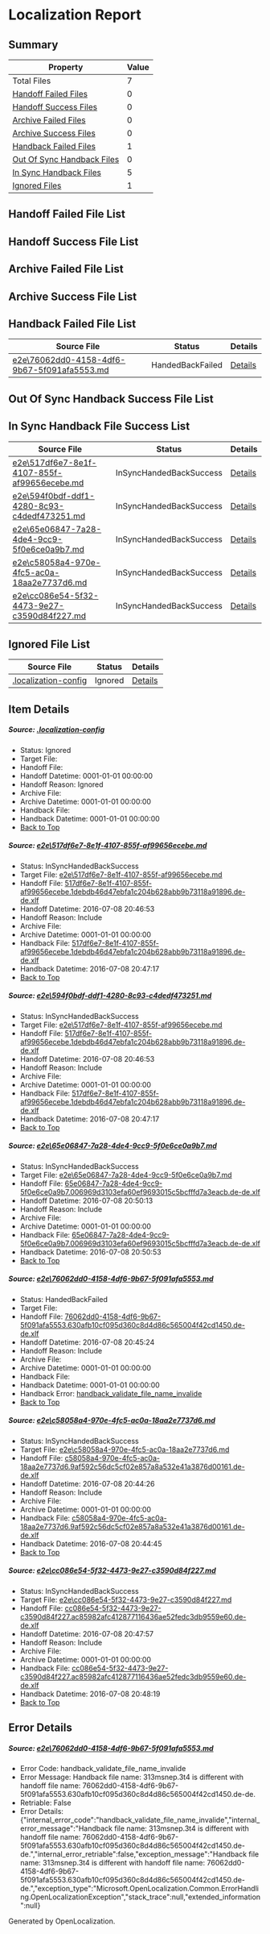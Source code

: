 # <a name='report-top'></a> Localization Report

## Summary
 Property | Value 
 -------- | ----- 
 Total Files | 7
[ Handoff Failed Files ](#handoff-failed-list)| 0
[ Handoff Success Files ](#handoff-success-list)| 0
[ Archive Failed Files ](#archive-failed-list)| 0
[ Archive Success Files ](#archive-success-list)| 0
[ Handback Failed Files ](#handback-failed-list)| 1
[ Out Of Sync Handback Files ](#outofsync-handback-success-list)| 0
[ In Sync Handback Files ](#insync-handback-success-list)| 5
[ Ignored Files ](#ignored-list)| 1

## <a name='handoff-failed-list'></a> Handoff Failed File List

## <a name='handoff-success-list'></a> Handoff Success File List

## <a name='archive-failed-list'></a> Archive Failed File List

## <a name='archive-success-list'></a> Archive Success File List

## <a name='handback-failed-list'></a> Handback Failed File List
 Source File | Status | Details 
 ----------- | ------ | ------- 
 [e2e\76062dd0-4158-4df6-9b67-5f091afa5553.md](https://github.com/OpenLocalizationTestOrg/oltest/blob/b5775170723c047263c58e6486eb7c7b8e25663d/e2e/76062dd0-4158-4df6-9b67-5f091afa5553.md) | HandedBackFailed | [Details](#9467f37df1ba66ec58039c147f2df91e544c5a514)

## <a name='outofsync-handback-success-list'></a> Out Of Sync Handback Success File List

## <a name='insync-handback-success-list'></a> In Sync Handback File Success List
 Source File | Status | Details 
 ----------- | ------ | ------- 
 [e2e\517df6e7-8e1f-4107-855f-af99656ecebe.md](https://github.com/OpenLocalizationTestOrg/oltest/blob/2c113e881138e384ba9b500a7c8235a65fd8f72a/e2e/517df6e7-8e1f-4107-855f-af99656ecebe.md) | InSyncHandedBackSuccess | [Details](#3aee5448dc332992a5e810f2110e1c1a16c47dfe1)
 [e2e\594f0bdf-ddf1-4280-8c93-c4dedf473251.md](https://github.com/OpenLocalizationTestOrg/oltest/blob/6567479c1ddff3dce59fa45613082cfa632e5dbf/e2e/594f0bdf-ddf1-4280-8c93-c4dedf473251.md) | InSyncHandedBackSuccess | [Details](#3aee5448dc332992a5e810f2110e1c1a16c47dfe2)
 [e2e\65e06847-7a28-4de4-9cc9-5f0e6ce0a9b7.md](https://github.com/OpenLocalizationTestOrg/oltest/blob/6567479c1ddff3dce59fa45613082cfa632e5dbf/e2e/65e06847-7a28-4de4-9cc9-5f0e6ce0a9b7.md) | InSyncHandedBackSuccess | [Details](#104042feeac337c4b4b82769803cbceea1ebe8d93)
 [e2e\c58058a4-970e-4fc5-ac0a-18aa2e7737d6.md](https://github.com/OpenLocalizationTestOrg/oltest/blob/dbfea0a8429419ef84da2c7fcb1f05da2f169566/e2e/c58058a4-970e-4fc5-ac0a-18aa2e7737d6.md) | InSyncHandedBackSuccess | [Details](#2f9a03b64ce66b65ef3a786c43ed408139d0693a5)
 [e2e\cc086e54-5f32-4473-9e27-c3590d84f227.md](https://github.com/OpenLocalizationTestOrg/oltest/blob/4c404ff63e0ac3bec7b8c5847433c2fad226f58d/e2e/cc086e54-5f32-4473-9e27-c3590d84f227.md) | InSyncHandedBackSuccess | [Details](#a610bf7b7a3ceb617bb55eb61808f48d6b37edae6)

## <a name='ignored-list'></a> Ignored File List
 Source File | Status | Details 
 ----------- | ------ | ------- 
 [.localization-config](https://github.com/OpenLocalizationTestOrg/oltest/blob/6567479c1ddff3dce59fa45613082cfa632e5dbf/.localization-config) | Ignored | [Details](#3d4f252ac210baf56311d7e97dcc2db10974dbd20)

## Item Details
##### <a name='3d4f252ac210baf56311d7e97dcc2db10974dbd20'></a> Source: [.localization-config](https://github.com/OpenLocalizationTestOrg/oltest/blob/6567479c1ddff3dce59fa45613082cfa632e5dbf/.localization-config)
* Status: Ignored
* Target File: 
* Handoff File: 
* Handoff Datetime: 0001-01-01 00:00:00
* Handoff Reason: Ignored
* Archive File: 
* Archive Datetime: 0001-01-01 00:00:00
* Handback File: 
* Handback Datetime: 0001-01-01 00:00:00
* [Back to Top](#report-top)

##### <a name='3aee5448dc332992a5e810f2110e1c1a16c47dfe1'></a> Source: [e2e\517df6e7-8e1f-4107-855f-af99656ecebe.md](https://github.com/OpenLocalizationTestOrg/oltest/blob/2c113e881138e384ba9b500a7c8235a65fd8f72a/e2e/517df6e7-8e1f-4107-855f-af99656ecebe.md)
* Status: InSyncHandedBackSuccess
* Target File: [e2e\517df6e7-8e1f-4107-855f-af99656ecebe.md](https://github.com/OpenLocalizationTestOrg/oltest-dede-fly/blob/dbb27ed7f9e0529904679ac4fe650e5cb901c31c/e2e/517df6e7-8e1f-4107-855f-af99656ecebe.md)
* Handoff File: [517df6e7-8e1f-4107-855f-af99656ecebe.1debdb46d47ebfa1c204b628abb9b73118a91896.de-de.xlf](https://github.com/OpenLocalizationTestOrg/olhandoff-e2e/blob/6072406ffac6511b8c89a33520d652e9f30f4342/ol-handoff/OpenLocalizationTestOrg/oltest-dede-fly/ci/ht/517df6e7-8e1f-4107-855f-af99656ecebe.1debdb46d47ebfa1c204b628abb9b73118a91896.de-de.xlf)
* Handoff Datetime: 2016-07-08 20:46:53
* Handoff Reason: Include
* Archive File: 
* Archive Datetime: 0001-01-01 00:00:00
* Handback File: [517df6e7-8e1f-4107-855f-af99656ecebe.1debdb46d47ebfa1c204b628abb9b73118a91896.de-de.xlf](https://github.com/OpenLocalizationTestOrg/olhandback-e2e/blob/cb3bd72db2d0da478c7c13d9ed5bd9430f1e25cf/ol-handback/OpenLocalizationTestOrg/oltest-dede-fly/ci/ht/517df6e7-8e1f-4107-855f-af99656ecebe.1debdb46d47ebfa1c204b628abb9b73118a91896.de-de.xlf)
* Handback Datetime: 2016-07-08 20:47:17
* [Back to Top](#report-top)

##### <a name='3aee5448dc332992a5e810f2110e1c1a16c47dfe2'></a> Source: [e2e\594f0bdf-ddf1-4280-8c93-c4dedf473251.md](https://github.com/OpenLocalizationTestOrg/oltest/blob/6567479c1ddff3dce59fa45613082cfa632e5dbf/e2e/594f0bdf-ddf1-4280-8c93-c4dedf473251.md)
* Status: InSyncHandedBackSuccess
* Target File: [e2e\517df6e7-8e1f-4107-855f-af99656ecebe.md](https://github.com/OpenLocalizationTestOrg/oltest-dede-fly/blob/dbb27ed7f9e0529904679ac4fe650e5cb901c31c/e2e/517df6e7-8e1f-4107-855f-af99656ecebe.md)
* Handoff File: [517df6e7-8e1f-4107-855f-af99656ecebe.1debdb46d47ebfa1c204b628abb9b73118a91896.de-de.xlf](https://github.com/OpenLocalizationTestOrg/olhandoff-e2e/blob/6072406ffac6511b8c89a33520d652e9f30f4342/ol-handoff/OpenLocalizationTestOrg/oltest-dede-fly/ci/ht/517df6e7-8e1f-4107-855f-af99656ecebe.1debdb46d47ebfa1c204b628abb9b73118a91896.de-de.xlf)
* Handoff Datetime: 2016-07-08 20:46:53
* Handoff Reason: Include
* Archive File: 
* Archive Datetime: 0001-01-01 00:00:00
* Handback File: [517df6e7-8e1f-4107-855f-af99656ecebe.1debdb46d47ebfa1c204b628abb9b73118a91896.de-de.xlf](https://github.com/OpenLocalizationTestOrg/olhandback-e2e/blob/cb3bd72db2d0da478c7c13d9ed5bd9430f1e25cf/ol-handback/OpenLocalizationTestOrg/oltest-dede-fly/ci/ht/517df6e7-8e1f-4107-855f-af99656ecebe.1debdb46d47ebfa1c204b628abb9b73118a91896.de-de.xlf)
* Handback Datetime: 2016-07-08 20:47:17
* [Back to Top](#report-top)

##### <a name='104042feeac337c4b4b82769803cbceea1ebe8d93'></a> Source: [e2e\65e06847-7a28-4de4-9cc9-5f0e6ce0a9b7.md](https://github.com/OpenLocalizationTestOrg/oltest/blob/6567479c1ddff3dce59fa45613082cfa632e5dbf/e2e/65e06847-7a28-4de4-9cc9-5f0e6ce0a9b7.md)
* Status: InSyncHandedBackSuccess
* Target File: [e2e\65e06847-7a28-4de4-9cc9-5f0e6ce0a9b7.md](https://github.com/OpenLocalizationTestOrg/oltest-dede-fly/blob/6b2d9c95bc3072a875764b1161313bf6621e3ec8/e2e/65e06847-7a28-4de4-9cc9-5f0e6ce0a9b7.md)
* Handoff File: [65e06847-7a28-4de4-9cc9-5f0e6ce0a9b7.006969d3103efa60ef9693015c5bcfffd7a3eacb.de-de.xlf](https://github.com/OpenLocalizationTestOrg/olhandoff-e2e/blob/6de18c04bb0cc5efaab0c745f4feae66e4118990/ol-handoff/OpenLocalizationTestOrg/oltest-dede-fly/ci/ht/65e06847-7a28-4de4-9cc9-5f0e6ce0a9b7.006969d3103efa60ef9693015c5bcfffd7a3eacb.de-de.xlf)
* Handoff Datetime: 2016-07-08 20:50:13
* Handoff Reason: Include
* Archive File: 
* Archive Datetime: 0001-01-01 00:00:00
* Handback File: [65e06847-7a28-4de4-9cc9-5f0e6ce0a9b7.006969d3103efa60ef9693015c5bcfffd7a3eacb.de-de.xlf](https://github.com/OpenLocalizationTestOrg/olhandback-e2e/blob/5da51bcc86705b777e3b3bca3350527fbaf043d1/ol-handback/OpenLocalizationTestOrg/oltest-dede-fly/ci/ht/65e06847-7a28-4de4-9cc9-5f0e6ce0a9b7.006969d3103efa60ef9693015c5bcfffd7a3eacb.de-de.xlf)
* Handback Datetime: 2016-07-08 20:50:53
* [Back to Top](#report-top)

##### <a name='9467f37df1ba66ec58039c147f2df91e544c5a514'></a> Source: [e2e\76062dd0-4158-4df6-9b67-5f091afa5553.md](https://github.com/OpenLocalizationTestOrg/oltest/blob/b5775170723c047263c58e6486eb7c7b8e25663d/e2e/76062dd0-4158-4df6-9b67-5f091afa5553.md)
* Status: HandedBackFailed
* Target File: 
* Handoff File: [76062dd0-4158-4df6-9b67-5f091afa5553.630afb10cf095d360c8d4d86c565004f42cd1450.de-de.xlf](https://github.com/OpenLocalizationTestOrg/olhandoff-e2e/blob/b58b65bd687e05c8e74cb25f7ff32bf6945c06bd/ol-handoff/OpenLocalizationTestOrg/oltest-dede-fly/ci/ht/76062dd0-4158-4df6-9b67-5f091afa5553.630afb10cf095d360c8d4d86c565004f42cd1450.de-de.xlf)
* Handoff Datetime: 2016-07-08 20:45:24
* Handoff Reason: Include
* Archive File: 
* Archive Datetime: 0001-01-01 00:00:00
* Handback File: 
* Handback Datetime: 0001-01-01 00:00:00
* Handback Error: [handback_validate_file_name_invalide](#9467f37df1ba66ec58039c147f2df91e544c5a514handback_validate_file_name_invalide)
* [Back to Top](#report-top)

##### <a name='2f9a03b64ce66b65ef3a786c43ed408139d0693a5'></a> Source: [e2e\c58058a4-970e-4fc5-ac0a-18aa2e7737d6.md](https://github.com/OpenLocalizationTestOrg/oltest/blob/dbfea0a8429419ef84da2c7fcb1f05da2f169566/e2e/c58058a4-970e-4fc5-ac0a-18aa2e7737d6.md)
* Status: InSyncHandedBackSuccess
* Target File: [e2e\c58058a4-970e-4fc5-ac0a-18aa2e7737d6.md](https://github.com/OpenLocalizationTestOrg/oltest-dede-fly/blob/f3a286f7135efe938da16b3b28e98b09849ab949/e2e/c58058a4-970e-4fc5-ac0a-18aa2e7737d6.md)
* Handoff File: [c58058a4-970e-4fc5-ac0a-18aa2e7737d6.9af592c56dc5cf02e857a8a532e41a3876d00161.de-de.xlf](https://github.com/OpenLocalizationTestOrg/olhandoff-e2e/blob/ede10df68f664dd847dbaa48d05b07c2fadcf332/ol-handoff/OpenLocalizationTestOrg/oltest-dede-fly/ci/ht/c58058a4-970e-4fc5-ac0a-18aa2e7737d6.9af592c56dc5cf02e857a8a532e41a3876d00161.de-de.xlf)
* Handoff Datetime: 2016-07-08 20:44:26
* Handoff Reason: Include
* Archive File: 
* Archive Datetime: 0001-01-01 00:00:00
* Handback File: [c58058a4-970e-4fc5-ac0a-18aa2e7737d6.9af592c56dc5cf02e857a8a532e41a3876d00161.de-de.xlf](https://github.com/OpenLocalizationTestOrg/olhandback-e2e/blob/a040fdba5b56ce890e473b8b4c7da75487d6f7de/ol-handback/OpenLocalizationTestOrg/oltest-dede-fly/ci/ht/c58058a4-970e-4fc5-ac0a-18aa2e7737d6.9af592c56dc5cf02e857a8a532e41a3876d00161.de-de.xlf)
* Handback Datetime: 2016-07-08 20:44:45
* [Back to Top](#report-top)

##### <a name='a610bf7b7a3ceb617bb55eb61808f48d6b37edae6'></a> Source: [e2e\cc086e54-5f32-4473-9e27-c3590d84f227.md](https://github.com/OpenLocalizationTestOrg/oltest/blob/4c404ff63e0ac3bec7b8c5847433c2fad226f58d/e2e/cc086e54-5f32-4473-9e27-c3590d84f227.md)
* Status: InSyncHandedBackSuccess
* Target File: [e2e\cc086e54-5f32-4473-9e27-c3590d84f227.md](https://github.com/OpenLocalizationTestOrg/oltest-dede-fly/blob/1f320acb52dbee7606c66f2a2193e81a6a94ceb0/e2e/cc086e54-5f32-4473-9e27-c3590d84f227.md)
* Handoff File: [cc086e54-5f32-4473-9e27-c3590d84f227.ac85982afc412877116436ae52fedc3db9559e60.de-de.xlf](https://github.com/OpenLocalizationTestOrg/olhandoff-e2e/blob/577dd9376088f5fa034fb2d056bcb2e2159786e8/ol-handoff/OpenLocalizationTestOrg/oltest-dede-fly/ci/ht/cc086e54-5f32-4473-9e27-c3590d84f227.ac85982afc412877116436ae52fedc3db9559e60.de-de.xlf)
* Handoff Datetime: 2016-07-08 20:47:57
* Handoff Reason: Include
* Archive File: 
* Archive Datetime: 0001-01-01 00:00:00
* Handback File: [cc086e54-5f32-4473-9e27-c3590d84f227.ac85982afc412877116436ae52fedc3db9559e60.de-de.xlf](https://github.com/OpenLocalizationTestOrg/olhandback-e2e/blob/17c2429c1b86607f290a799f28acbbb154dfa88b/ol-handback/OpenLocalizationTestOrg/oltest-dede-fly/ci/ht/cc086e54-5f32-4473-9e27-c3590d84f227.ac85982afc412877116436ae52fedc3db9559e60.de-de.xlf)
* Handback Datetime: 2016-07-08 20:48:19
* [Back to Top](#report-top)


## Error Details
##### <a name='9467f37df1ba66ec58039c147f2df91e544c5a514handback_validate_file_name_invalide'></a> Source: [e2e\76062dd0-4158-4df6-9b67-5f091afa5553.md](#9467f37df1ba66ec58039c147f2df91e544c5a514)
* Error Code: handback_validate_file_name_invalide
* Error Message: Handback file name: 313msnep.3t4 is different with handoff file name: 76062dd0-4158-4df6-9b67-5f091afa5553.630afb10cf095d360c8d4d86c565004f42cd1450.de-de.
* Retriable: False
* Error Details: {"internal_error_code":"handback_validate_file_name_invalide","internal_error_message":"Handback file name: 313msnep.3t4 is different with handoff file name: 76062dd0-4158-4df6-9b67-5f091afa5553.630afb10cf095d360c8d4d86c565004f42cd1450.de-de.","internal_error_retriable":false,"exception_message":"Handback file name: 313msnep.3t4 is different with handoff file name: 76062dd0-4158-4df6-9b67-5f091afa5553.630afb10cf095d360c8d4d86c565004f42cd1450.de-de.","exception_type":"Microsoft.OpenLocalization.Common.ErrorHandling.OpenLocalizationException","stack_trace":null,"extended_information":null}


Generated by OpenLocalization.
